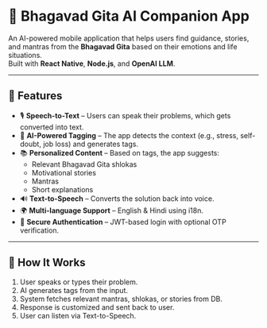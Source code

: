 # 📖 Bhagavad Gita AI Companion App

An AI-powered mobile application that helps users find guidance, stories, and mantras from the **Bhagavad Gita** based on their emotions and life situations.  
Built with **React Native**, **Node.js**, and **OpenAI LLM**.

---

## 🌟 Features
- 🎙️ **Speech-to-Text** – Users can speak their problems, which gets converted into text.
- 🤖 **AI-Powered Tagging** – The app detects the context (e.g., stress, self-doubt, job loss) and generates tags.
- 📚 **Personalized Content** – Based on tags, the app suggests:
  - Relevant Bhagavad Gita shlokas
  - Motivational stories
  - Mantras
  - Short explanations
- 🔊 **Text-to-Speech** – Converts the solution back into voice.
- 🌍 **Multi-language Support** – English & Hindi using i18n.
- 🔐 **Secure Authentication** – JWT-based login with optional OTP verification.

---


## 🚀 How It Works
1. User speaks or types their problem.  
2. AI generates tags from the input.  
3. System fetches relevant mantras, shlokas, or stories from DB.  
4. Response is customized and sent back to user.  
5. User can listen via Text-to-Speech.
